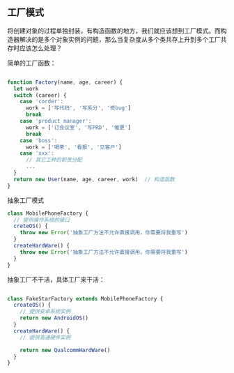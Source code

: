 ## 工厂模式

将创建对象的过程单独封装，有构造函数的地方，我们就应该想到工厂模式。而构造器解决的是多个对象实例的问题，那么当复杂度从多个类共存上升到多个工厂共存时应该怎么处理？

简单的工厂函数：

```js

function Factory(name, age, career) {
  let work
  switch (career) {
    case 'corder':
      work = ['写代码', '写系分', '修bug']
      break
    case 'product manager':
      work = ['订会议室', '写PRD', '催更']
      break
    case 'boss':
      work = ['喝茶', '看报', '见客户']
    case 'xxx':
      // 其它工种的职责分配
      ...
  }
  return new User(name, age, career, work)  // 构造函数
}

```

抽象工厂模式

```js
class MobilePhoneFactory {
  // 提供操作系统的接口
  creteOS() {
    throw new Error('抽象工厂方法不允许直接调用，你需要将我重写')
  }
  createHardWare() {
    throw new Error('抽象工厂方法不允许直接调用，你需要将我重写')
  }
}
```

抽象工厂不干活，具体工厂来干活：

```js

class FakeStarFactory extends MobilePhoneFactory {
  createOS() {
    // 提供安卓系统实例
    return new AndroidOS()
  }
  createHardWare() {
    // 提供高通硬件实例

    return new QualcommHardWare()
  }
}

```
